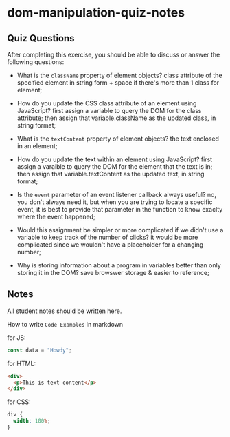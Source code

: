 # dom-manipulation-quiz-notes

## Quiz Questions

After completing this exercise, you should be able to discuss or answer the following questions:

- What is the `className` property of element objects?
class attribute of the specified element in string form + space if there's more than 1 class for element;

- How do you update the CSS class attribute of an element using JavaScript?
first assign a variable to query the DOM for the class attribute;
then assign that variable.className as the updated class, in string format;

- What is the `textContent` property of element objects?
the text enclosed in an element;

- How do you update the text within an element using JavaScript?
first assign a varaible to query the DOM for the element that the text is in;
then assign that variable.textContent as the updated text, in string format;

- Is the `event` parameter of an event listener callback always useful?
no, you don't always need it, but when you are trying to locate a specific event, it is best to provide that parameter in the function to know exaclty where the event happened;

- Would this assignment be simpler or more complicated if we didn't use a variable to keep track of the number of clicks?
it would be more complicated since we wouldn't have a placeholder for a changing number;

- Why is storing information about a program in variables better than only storing it in the DOM?
save browswer storage  & easier to reference;

## Notes

All student notes should be written here.


How to write `Code Examples` in markdown

for JS:

```javascript
const data = "Howdy";
```

for HTML:

```html
<div>
  <p>This is text content</p>
</div>
```

for CSS:

```css
div {
  width: 100%;
}
```

